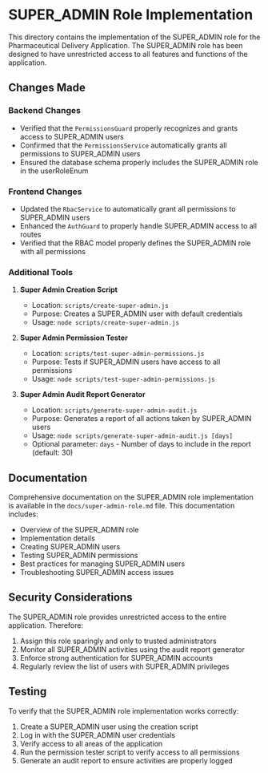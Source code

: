 # SUPER_ADMIN Role Implementation

This directory contains the implementation of the SUPER_ADMIN role for the Pharmaceutical Delivery Application. The SUPER_ADMIN role has been designed to have unrestricted access to all features and functions of the application.

## Changes Made

### Backend Changes

- Verified that the `PermissionsGuard` properly recognizes and grants access to SUPER_ADMIN users
- Confirmed that the `PermissionsService` automatically grants all permissions to SUPER_ADMIN users
- Ensured the database schema properly includes the SUPER_ADMIN role in the userRoleEnum

### Frontend Changes

- Updated the `RbacService` to automatically grant all permissions to SUPER_ADMIN users
- Enhanced the `AuthGuard` to properly handle SUPER_ADMIN access to all routes
- Verified that the RBAC model properly defines the SUPER_ADMIN role with all permissions

### Additional Tools

1. **Super Admin Creation Script**
   - Location: `scripts/create-super-admin.js`
   - Purpose: Creates a SUPER_ADMIN user with default credentials
   - Usage: `node scripts/create-super-admin.js`

2. **Super Admin Permission Tester**
   - Location: `scripts/test-super-admin-permissions.js`
   - Purpose: Tests if SUPER_ADMIN users have access to all permissions
   - Usage: `node scripts/test-super-admin-permissions.js`

3. **Super Admin Audit Report Generator**
   - Location: `scripts/generate-super-admin-audit.js`
   - Purpose: Generates a report of all actions taken by SUPER_ADMIN users
   - Usage: `node scripts/generate-super-admin-audit.js [days]`
   - Optional parameter: `days` - Number of days to include in the report (default: 30)

## Documentation

Comprehensive documentation on the SUPER_ADMIN role implementation is available in the `docs/super-admin-role.md` file. This documentation includes:

- Overview of the SUPER_ADMIN role
- Implementation details
- Creating SUPER_ADMIN users
- Testing SUPER_ADMIN permissions
- Best practices for managing SUPER_ADMIN users
- Troubleshooting SUPER_ADMIN access issues

## Security Considerations

The SUPER_ADMIN role provides unrestricted access to the entire application. Therefore:

1. Assign this role sparingly and only to trusted administrators
2. Monitor all SUPER_ADMIN activities using the audit report generator
3. Enforce strong authentication for SUPER_ADMIN accounts
4. Regularly review the list of users with SUPER_ADMIN privileges

## Testing

To verify that the SUPER_ADMIN role implementation works correctly:

1. Create a SUPER_ADMIN user using the creation script
2. Log in with the SUPER_ADMIN user credentials
3. Verify access to all areas of the application
4. Run the permission tester script to verify access to all permissions
5. Generate an audit report to ensure activities are properly logged
